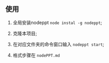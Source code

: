 ## 使用

1. 全局安装nodeppt `node instal -g nodeppt`;

2. 克隆本项目;

3. 在对应文件夹的命令窗口输入 `nodeppt start`;

4. 格式步骤在 `nodePPT.md`
